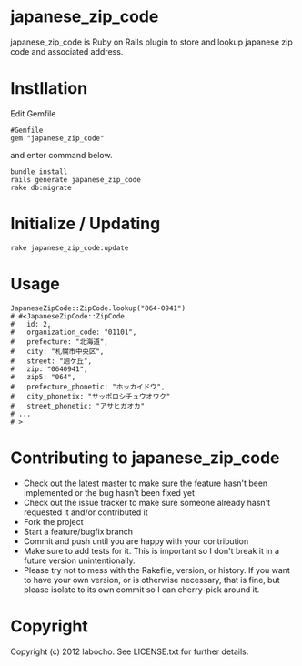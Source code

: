 # japanese\_zip\_code

japanese\_zip\_code is Ruby on Rails plugin to store and lookup japanese zip code and associated address.

# Instllation

Edit Gemfile

    #Gemfile
    gem "japanese_zip_code"

and enter command below.

    bundle install
    rails generate japanese_zip_code
    rake db:migrate

# Initialize / Updating

    rake japanese_zip_code:update

# Usage

    JapaneseZipCode::ZipCode.lookup("064-0941")
    # #<JapaneseZipCode::ZipCode
    #   id: 2,
    #   organization_code: "01101",
    #   prefecture: "北海道",
    #   city: "札幌市中央区",
    #   street: "旭ケ丘",
    #   zip: "0640941",
    #   zip5: "064",
    #   prefecture_phonetic: "ホッカイドウ",
    #   city_phonetix: "サッポロシチュウオウク"
    #   street_phonetic: "アサヒガオカ"
    # ...
    # >

# Contributing to japanese\_zip\_code

* Check out the latest master to make sure the feature hasn't been implemented or the bug hasn't been fixed yet
* Check out the issue tracker to make sure someone already hasn't requested it and/or contributed it
* Fork the project
* Start a feature/bugfix branch
* Commit and push until you are happy with your contribution
* Make sure to add tests for it. This is important so I don't break it in a future version unintentionally.
* Please try not to mess with the Rakefile, version, or history. If you want to have your own version, or is otherwise necessary, that is fine, but please isolate to its own commit so I can cherry-pick around it.

# Copyright

Copyright (c) 2012 labocho. See LICENSE.txt for
further details.
